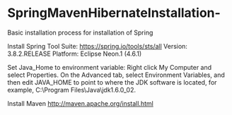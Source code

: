 # SpringMavenHibernateInstallation-
Basic installation process for installation of Spring 

Install Spring Tool Suite:
https://spring.io/tools/sts/all
Version: 3.8.2.RELEASE 
Platform: Eclipse Neon.1 (4.6.1)

Set Java_Home to environment variable:
Right click My Computer and select Properties.
On the Advanced tab, select Environment Variables, and then edit JAVA_HOME to point to where the JDK software is located, for   example, C:\Program Files\Java\jdk1.6.0_02.

Install Maven
http://maven.apache.org/install.html
